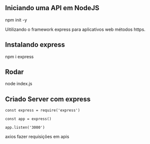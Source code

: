 ## Iniciando uma API em NodeJS

npm init -y

Uitilizando o framework express para aplicativos web métodos https.

## Instalando express
npm i express

## Rodar 
node index.js

## Criado Server com express
```
const express = require('express')

const app = express()

app.listen('3000')

```

axios fazer requisições em apis






